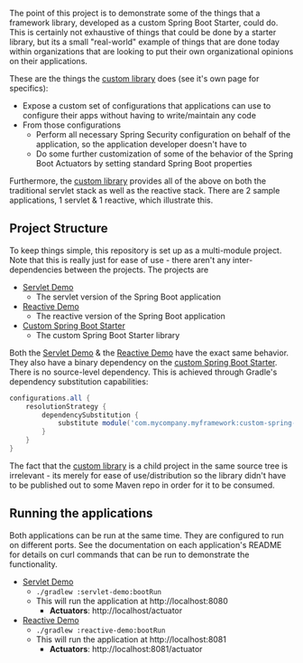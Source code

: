 The point of this project is to demonstrate some of the things that a framework library, developed as a custom Spring Boot Starter, could do. This is certainly not exhaustive of things that could be done by a starter library, but its a small "real-world" example of things that are done today within organizations that are looking to put their own organizational opinions on their applications.

These are the things the [custom library](custom-spring-boot-starter) does (see it's own page for specifics):
- Expose a custom set of configurations that applications can use to configure their apps without having to write/maintain any code
- From those configurations
    - Perform all necessary Spring Security configuration on behalf of the application, so the application developer doesn't have to
    - Do some further customization of some of the behavior of the Spring Boot Actuators by setting standard Spring Boot properties

Furthermore, the [custom library](custom-spring-boot-starter) provides all of the above on both the traditional servlet stack as well as the reactive stack. There are 2 sample applications, 1 servlet & 1 reactive, which illustrate this.

## Project Structure
To keep things simple, this repository is set up as a multi-module project. Note that this is really just for ease of use - there aren't any inter-dependencies between the projects. The projects are
- [Servlet Demo](servlet-demo)
    - The servlet version of the Spring Boot application
- [Reactive Demo](reactive-demo)
    - The reactive version of the Spring Boot application
- [Custom Spring Boot Starter](custom-spring-boot-starter)
    - The custom Spring Boot Starter library
    
Both the [Servlet Demo](servlet-demo) & the [Reactive Demo](reactive-demo) have the exact same behavior. They also have a binary dependency on the [custom Spring Boot Starter](custom-spring-boot-starter). There is no source-level dependency. This is achieved through Gradle's dependency substitution capabilities:
```groovy
configurations.all {
	resolutionStrategy {
		dependencySubstitution {
			substitute module('com.mycompany.myframework:custom-spring-boot-starter:1.0') with project(':custom-spring-boot-starter')
		}
	}
}
```

The fact that the [custom library](custom-spring-boot-starter) is a child project in the same source tree is irrelevant - its merely for ease of use/distribution so the library didn't have to be published out to some Maven repo in order for it to be consumed.

## Running the applications
Both applications can be run at the same time. They are configured to run on different ports. See the documentation on each application's README for details on curl commands that can be run to demonstrate the functionality.

- [Servlet Demo](servlet-demo)
    - `./gradlew :servlet-demo:bootRun`
    - This will run the application at http://localhost:8080
        - **Actuators**: http://localhost/actuator
- [Reactive Demo](reactive-demo)
    - `./gradlew :reactive-demo:bootRun`
    - This will run the application at http://localhost:8081
        - **Actuators**: http://localhost:8081/actuator
